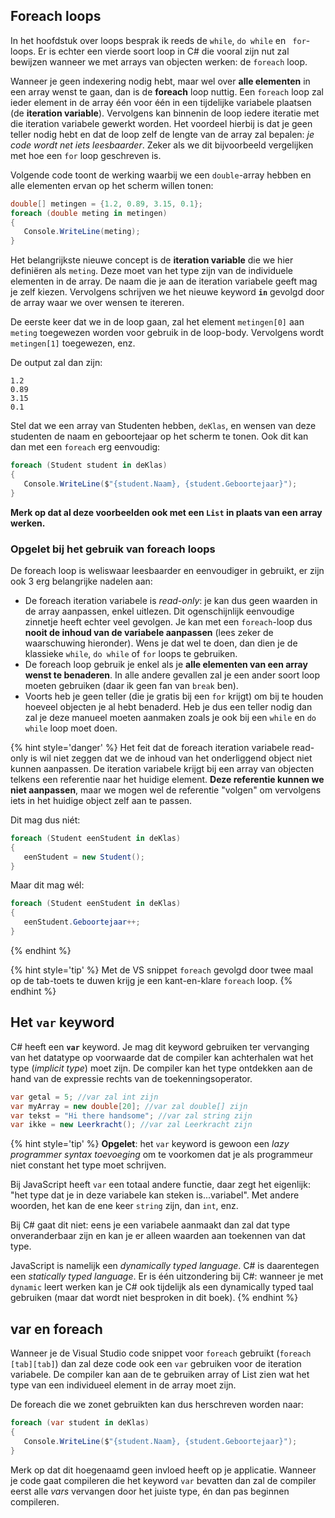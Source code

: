 ## Foreach loops

In het hoofdstuk over loops besprak ik reeds de ``while``, ``do while`` en `` for``-loops. Er is echter een vierde soort loop in C# die vooral zijn nut zal bewijzen wanneer we met arrays van objecten werken: de ``foreach`` loop.

Wanneer je geen indexering nodig hebt, maar wel over **alle elementen** in een array wenst te gaan, dan is de **foreach** loop nuttig.
Een ``foreach`` loop zal ieder element in de array één voor één in een tijdelijke variabele plaatsen (de **iteration variable**). Vervolgens kan binnenin de loop iedere iteratie met die iteration variabele gewerkt worden. Het voordeel hierbij is dat je geen teller nodig hebt en dat de loop zelf de lengte van de array zal bepalen: *je code wordt net iets leesbaarder*. Zeker als we dit bijvoorbeeld vergelijken met hoe een ``for`` loop geschreven is.

Volgende code toont de werking waarbij we een ``double``-array hebben en alle elementen ervan op het scherm willen tonen:

```csharp
double[] metingen = {1.2, 0.89, 3.15, 0.1};
foreach (double meting in metingen)
{
   Console.WriteLine(meting);
}
```

Het belangrijkste nieuwe concept is de **iteration variable** die we hier definiëren als ``meting``. Deze moet van het type zijn van de individuele elementen in de array. De naam die je aan de iteration variabele geeft mag je zelf kiezen. Vervolgens schrijven we het nieuwe keyword **``in``** gevolgd door de array waar we over wensen te itereren. 

De eerste keer dat we in de loop gaan, zal het element ``metingen[0]`` aan ``meting`` toegewezen worden voor gebruik in de loop-body. Vervolgens wordt ``metingen[1]`` toegewezen, enz. 

De output zal dan zijn:

```text
1.2
0.89
3.15
0.1
```

Stel dat we een array van Studenten hebben, ``deKlas``, en wensen van deze studenten de naam en geboortejaar op het scherm te tonen. Ook dit kan dan met een ``foreach`` erg eenvoudig:

```csharp
foreach (Student student in deKlas)
{
   Console.WriteLine($"{student.Naam}, {student.Geboortejaar}");
}
```

**Merk op dat al deze voorbeelden ook met een ``List`` in plaats van een array werken.**


### Opgelet bij het gebruik van foreach loops

De foreach loop is weliswaar leesbaarder en eenvoudiger in gebruikt, er zijn ook 3 erg belangrijke nadelen aan:

* De foreach iteration variabele is *read-only*: je kan dus geen waarden in de array aanpassen, enkel uitlezen. Dit ogenschijnlijk eenvoudige zinnetje heeft echter veel gevolgen. Je kan met een ``foreach``-loop dus **nooit de inhoud van de variabele aanpassen** (lees zeker de waarschuwing hieronder). Wens je dat wel te doen, dan dien je de klassieke ``while``, ``do while`` of ``for`` loops te gebruiken.
* De foreach loop gebruik je enkel als je **alle elementen van een array wenst te benaderen**. In alle andere gevallen zal je een ander soort loop moeten gebruiken (daar ik geen fan van ``break`` ben).
* Voorts heb je geen teller (die je gratis bij een ``for`` krijgt) om bij te houden hoeveel objecten je al hebt benaderd. Heb je dus een teller nodig dan zal je deze manueel moeten aanmaken zoals je ook bij een ``while`` en ``do while`` loop moet doen.


{% hint style='danger' %}
Het feit dat de foreach iteration variabele read-only is wil niet zeggen dat we de inhoud van het onderliggend object niet kunnen aanpassen. De iteration variabele krijgt bij een array van objecten telkens een referentie naar het huidige element. **Deze referentie kunnen we niet aanpassen**, maar we mogen wel de referentie "volgen" om vervolgens iets in het huidige object zelf aan te passen.

Dit mag dus niét:
```csharp
foreach (Student eenStudent in deKlas)
{
   eenStudent = new Student();
}
```

Maar dit mag wél:
```csharp
foreach (Student eenStudent in deKlas)
{
   eenStudent.Geboortejaar++;
}
```

{% endhint %}


{% hint style='tip' %}
Met de VS snippet ``foreach`` gevolgd door twee maal op de tab-toets te duwen krijg je een kant-en-klare ``foreach`` loop.
{% endhint %}


## Het ``var`` keyword

C# heeft een **``var``** keyword. Je mag dit keyword gebruiken ter vervanging van het datatype  op voorwaarde dat de compiler kan achterhalen wat het type (*implicit type*) moet zijn. De compiler kan het type ontdekken aan de hand van de expressie rechts van de toekenningsoperator.

```csharp
var getal = 5; //var zal int zijn
var myArray = new double[20]; //var zal double[] zijn
var tekst = "Hi there handsome"; //var zal string zijn
var ikke = new Leerkracht(); //var zal Leerkracht zijn
```

{% hint style='tip' %}
**Opgelet**: het ``var`` keyword is gewoon een *lazy programmer syntax toevoeging* om te voorkomen dat je als programmeur niet constant het type moet schrijven.


Bij JavaScript heeft ``var`` een totaal andere functie, daar zegt het eigenlijk: "het type dat je in deze variabele kan steken is...variabel". Met andere woorden, het kan de ene keer ``string`` zijn, dan  ``int``, enz.

Bij C# gaat dit niet: eens je een variabele aanmaakt dan zal dat type onveranderbaar zijn en kan je er alleen waarden aan toekennen van dat type. 

JavaScript is namelijk een *dynamically typed language*. C# is daarentegen een *statically typed language*. Er is één uitzondering bij C#: wanneer je met ``dynamic`` leert werken kan je C# ook tijdelijk als een dynamically typed taal gebruiken (maar dat wordt niet besproken in dit boek).
{% endhint %}


## var en foreach

Wanneer je de Visual Studio code snippet voor ``foreach`` gebruikt (``foreach [tab][tab]``) dan zal deze code ook een ``var`` gebruiken voor de iteration variabele. De compiler kan aan de te gebruiken array of List zien wat het type van een individueel element in de array moet zijn.

De foreach die we zonet gebruikten kan dus herschreven worden naar:

```csharp
foreach (var student in deKlas)
{
   Console.WriteLine($"{student.Naam}, {student.Geboortejaar}");
}
```

Merk op dat dit hoegenaamd geen invloed heeft op je applicatie. Wanneer je code gaat compileren die het keyword ``var`` bevatten dan zal de compiler eerst alle *vars* vervangen door het juiste type, én dan pas beginnen compileren.


